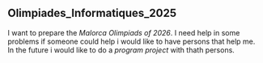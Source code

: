 ## Olimpiades_Informatiques_2025
I want to prepare the *Malorca Olimpiads of 2026*.
I need help in some problems if someone could help i would like to have persons that help me.
In the future i would like to do a _program project_ with thath persons.

